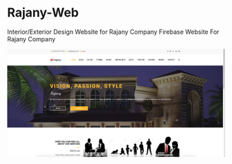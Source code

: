 # Rajany-Web
Interior/Exterior Design Website for Rajany Company
Firebase Website For Rajany Company

<img src="images/ScreenRaj.png">
